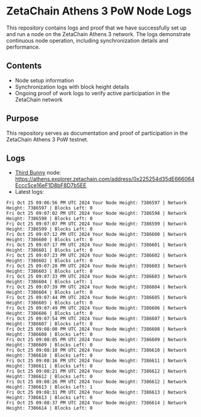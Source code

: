 # ZetaChain Athens 3 PoW Node Logs
This repository contains logs and proof that we have successfully set up and run a node on the ZetaChain Athens 3 network. The logs demonstrate continuous node operation, including synchronization details and performance.

## Contents
- Node setup information
- Synchronization logs with block height details
- Ongoing proof of work logs to verify active participation in the ZetaChain network

## Purpose
This repository serves as documentation and proof of participation in the ZetaChain Athens 3 PoW testnet.

## Logs

- [Third Bunny](https://thirdbunny.xyz/) node: https://athens.explorer.zetachain.com/address/0x225254d35dE666064Eccc5ce16eF1D8bF8D7b5EE
- Latest logs:
```
Fri Oct 25 09:06:56 PM UTC 2024 Your Node Height: 7386597 | Network Height: 7386597 | Blocks Left: 0
Fri Oct 25 09:07:02 PM UTC 2024 Your Node Height: 7386598 | Network Height: 7386598 | Blocks Left: 0
Fri Oct 25 09:07:07 PM UTC 2024 Your Node Height: 7386599 | Network Height: 7386599 | Blocks Left: 0
Fri Oct 25 09:07:12 PM UTC 2024 Your Node Height: 7386600 | Network Height: 7386600 | Blocks Left: 0
Fri Oct 25 09:07:17 PM UTC 2024 Your Node Height: 7386601 | Network Height: 7386601 | Blocks Left: 0
Fri Oct 25 09:07:23 PM UTC 2024 Your Node Height: 7386602 | Network Height: 7386602 | Blocks Left: 0
Fri Oct 25 09:07:28 PM UTC 2024 Your Node Height: 7386603 | Network Height: 7386603 | Blocks Left: 0
Fri Oct 25 09:07:33 PM UTC 2024 Your Node Height: 7386603 | Network Height: 7386604 | Blocks Left: 1
Fri Oct 25 09:07:39 PM UTC 2024 Your Node Height: 7386604 | Network Height: 7386604 | Blocks Left: 0
Fri Oct 25 09:07:44 PM UTC 2024 Your Node Height: 7386605 | Network Height: 7386605 | Blocks Left: 0
Fri Oct 25 09:07:49 PM UTC 2024 Your Node Height: 7386606 | Network Height: 7386606 | Blocks Left: 0
Fri Oct 25 09:07:54 PM UTC 2024 Your Node Height: 7386607 | Network Height: 7386607 | Blocks Left: 0
Fri Oct 25 09:08:00 PM UTC 2024 Your Node Height: 7386608 | Network Height: 7386608 | Blocks Left: 0
Fri Oct 25 09:08:05 PM UTC 2024 Your Node Height: 7386609 | Network Height: 7386609 | Blocks Left: 0
Fri Oct 25 09:08:10 PM UTC 2024 Your Node Height: 7386610 | Network Height: 7386610 | Blocks Left: 0
Fri Oct 25 09:08:16 PM UTC 2024 Your Node Height: 7386611 | Network Height: 7386611 | Blocks Left: 0
Fri Oct 25 09:08:21 PM UTC 2024 Your Node Height: 7386612 | Network Height: 7386612 | Blocks Left: 0
Fri Oct 25 09:08:26 PM UTC 2024 Your Node Height: 7386612 | Network Height: 7386613 | Blocks Left: 1
Fri Oct 25 09:08:31 PM UTC 2024 Your Node Height: 7386613 | Network Height: 7386613 | Blocks Left: 0
Fri Oct 25 09:08:37 PM UTC 2024 Your Node Height: 7386614 | Network Height: 7386614 | Blocks Left: 0
```
